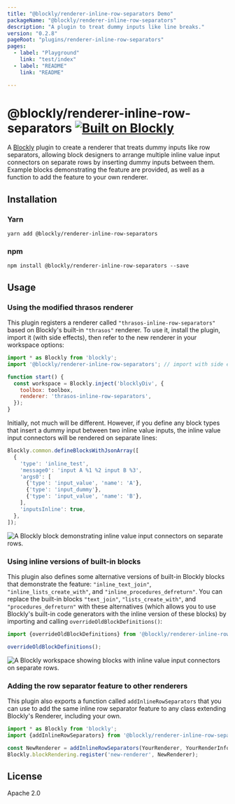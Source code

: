```yaml
---
title: "@blockly/renderer-inline-row-separators Demo"
packageName: "@blockly/renderer-inline-row-separators"
description: "A plugin to treat dummy inputs like line breaks."
version: "0.2.8"
pageRoot: "plugins/renderer-inline-row-separators"
pages:
  - label: "Playground"
    link: "test/index"
  - label: "README"
    link: "README"

---
```

# @blockly/renderer-inline-row-separators [![Built on Blockly](https://tinyurl.com/built-on-blockly)](https://github.com/google/blockly)

A [Blockly](https://www.npmjs.com/package/blockly) plugin to create a renderer that treats dummy inputs like row separators, allowing block designers to arrange multiple inline value input connectors on separate rows by inserting dummy inputs between them. Example blocks demonstrating the feature are provided, as well as a function to add the feature to your own renderer.

## Installation

### Yarn
```
yarn add @blockly/renderer-inline-row-separators
```

### npm
```
npm install @blockly/renderer-inline-row-separators --save
```

## Usage

### Using the modified thrasos renderer

This plugin registers a renderer called `"thrasos-inline-row-separators"` based on Blockly's built-in `"thrasos"` renderer. To use it, install the plugin, import it (with side effects), then refer to the new renderer in your workspace options:

```js
import * as Blockly from 'blockly';
import '@blockly/renderer-inline-row-separators'; // import with side effects.

function start() {
  const workspace = Blockly.inject('blocklyDiv', {
    toolbox: toolbox,
    renderer: 'thrasos-inline-row-separators',
  });
}
```

Initially, not much will be different. However, if you define any block types that insert a dummy input between two inline value inputs, the inline value input connectors will be rendered on separate lines:

```js
Blockly.common.defineBlocksWithJsonArray([
  {
    'type': 'inline_test',
    'message0': 'input A %1 %2 input B %3',
    'args0': [
      {'type': 'input_value', 'name': 'A'},
      {'type': 'input_dummy'},
      {'type': 'input_value', 'name': 'B'},
    ],
    'inputsInline': true,
  },
]);
```

![A Blockly block demonstrating inline value input connectors on separate rows.](readme-media/inline_row_example_screenshot.png)

### Using inline versions of built-in blocks

This plugin also defines some alternative versions of built-in Blockly blocks that demonstrate the feature: `"inline_text_join"`, `"inline_lists_create_with"`, and `"inline_procedures_defreturn"`. You can replace the built-in blocks `"text_join"`, `"lists_create_with"`, and `"procedures_defreturn"` with these alternatives (which allows you to use Blockly's built-in code generators with the inline version of these blocks) by importing and calling `overrideOldBlockDefinitions()`:

```js
import {overrideOldBlockDefinitions} from '@blockly/renderer-inline-row-separators';

overrideOldBlockDefinitions();
```

![A Blockly workspace showing blocks with inline value input connectors on separate rows.](readme-media/inline_row_separators_screenshot.png)

### Adding the row separator feature to other renderers

This plugin also exports a function called `addInlineRowSeparators` that you can use to add the same inline row separator feature to any class extending Blockly's Renderer, including your own.

```js
import * as Blockly from 'blockly';
import {addInlineRowSeparators} from '@blockly/renderer-inline-row-separators';

const NewRenderer = addInlineRowSeparators(YourRenderer, YourRenderInfo);
Blockly.blockRendering.register('new-renderer', NewRenderer);
```

## License

Apache 2.0
